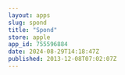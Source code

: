 ```yaml
---
layout: apps
slug: spond
title: "Spond"
store: apple
app_id: 755596884
date: 2024-08-29T14:18:47Z
published: 2013-12-08T07:02:07Z
---
```

